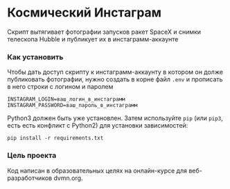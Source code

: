 # Космический Инстаграм
Скрипт вытягивает фотографии запусков ракет SpaceX и снимки телескопа Hubble и публикует их в 
инстаграмм-аккаунте

### Как установить
Чтобы дать доступ скрипту к инстаграмм-аккаунту в котором он долже публиковать фотографии, нужно создать в корне
файл `.env` и прописать в него строки с логином и паролем
```.env
INSTAGRAM_LOGIN=ваш_логин_в_инстаграмм
INSTAGRAM_PASSWORD=ваш_пароль_в_инстаграмм
```

Python3 должен быть уже установлен.
Затем используйте `pip` (или `pip3`, есть есть конфликт с Python2) для установки зависимостей:
```
pip install -r requirements.txt
```

### Цель проекта
Код написан в образовательных целях на онлайн-курсе для веб-разработчиков dvmn.org.